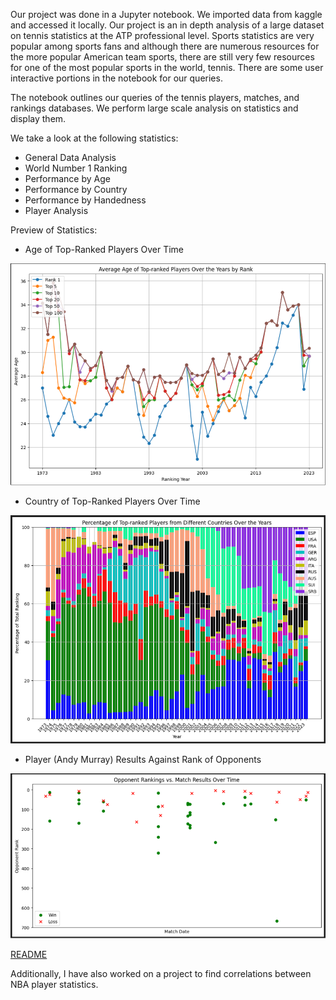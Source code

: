 Our project was done in a Jupyter notebook. We imported data from kaggle and accessed it locally. Our project is an in depth analysis of a large dataset on tennis statistics at the ATP professional level. Sports statistics are very popular among sports fans and although there are numerous resources for the more popular American team sports, there are still very few resources for one of the most popular sports in the world, tennis. There are some user interactive portions in the notebook for our queries.

The notebook outlines our queries of the tennis players, matches, and rankings databases. We perform large scale analysis on statistics and display them.

We take a look at the following statistics:
- General Data Analysis
- World Number 1 Ranking
- Performance by Age
- Performance by Country
- Performance by Handedness
- Player Analysis

Preview of Statistics:

- Age of Top-Ranked Players Over Time

<img src="https://github.com/KiwiThePoodle/Exploratory-Analysis-Using-ATP-Dataset/blob/main/Age%20of%20Top-Ranked%20Players%20Over%20Time.png">

- Country of Top-Ranked Players Over Time

<img src="https://github.com/KiwiThePoodle/Exploratory-Analysis-Using-ATP-Dataset/blob/main/Country%20of%20Top-Ranked%20Players%20Over%20Time.png">

- Player (Andy Murray) Results Against Rank of Opponents

<img src="https://github.com/KiwiThePoodle/Exploratory-Analysis-Using-ATP-Dataset/blob/main/Player%20Results%20Against%20Opponents.png">


[README](README.pdf)


Additionally, I have also worked on a project to find correlations between NBA player statistics.

